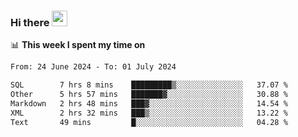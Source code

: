 ### Hi there <a href="https://www.gautamkrishnar.com/"><img src="https://media.giphy.com/media/hvRJCLFzcasrR4ia7z/giphy.gif" width="25px"></a>

📊 **This week I spent my time on**

<!--START_SECTION:waka-->

```txt
From: 24 June 2024 - To: 01 July 2024

SQL        7 hrs 8 mins    █████████▒░░░░░░░░░░░░░░░   37.07 %
Other      5 hrs 57 mins   ███████▓░░░░░░░░░░░░░░░░░   30.88 %
Markdown   2 hrs 48 mins   ███▓░░░░░░░░░░░░░░░░░░░░░   14.54 %
XML        2 hrs 32 mins   ███▒░░░░░░░░░░░░░░░░░░░░░   13.22 %
Text       49 mins         █░░░░░░░░░░░░░░░░░░░░░░░░   04.28 %
```

<!--END_SECTION:waka-->
